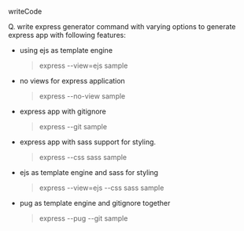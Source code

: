 writeCode

Q. write express generator command with varying options to generate express app with following features:

- using ejs as template engine
  > express --view=ejs sample
- no views for express application
  > express --no-view sample
- express app with gitignore
  > express --git sample
- express app with sass support for styling.
  > express --css sass sample
- ejs as template engine and sass for styling
  > express --view=ejs --css sass sample
- pug as template engine and gitignore together
  > express --pug --git sample
